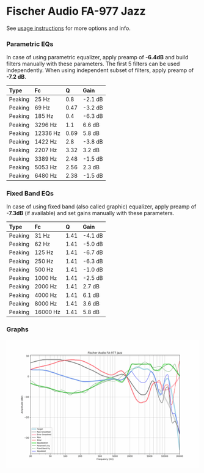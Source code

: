 # Fischer Audio FA-977 Jazz
See [usage instructions](https://github.com/jaakkopasanen/AutoEq#usage) for more options and info.

### Parametric EQs
In case of using parametric equalizer, apply preamp of **-6.4dB** and build filters manually
with these parameters. The first 5 filters can be used independently.
When using independent subset of filters, apply preamp of **-7.2 dB**.

| Type    | Fc       |    Q | Gain    |
|:--------|:---------|:-----|:--------|
| Peaking | 25 Hz    | 0.8  | -2.1 dB |
| Peaking | 69 Hz    | 0.47 | -3.2 dB |
| Peaking | 185 Hz   | 0.4  | -6.3 dB |
| Peaking | 3296 Hz  | 1.1  | 6.6 dB  |
| Peaking | 12336 Hz | 0.69 | 5.8 dB  |
| Peaking | 1422 Hz  | 2.8  | -3.8 dB |
| Peaking | 2207 Hz  | 3.32 | 3.2 dB  |
| Peaking | 3389 Hz  | 2.48 | -1.5 dB |
| Peaking | 5053 Hz  | 2.56 | 2.3 dB  |
| Peaking | 6480 Hz  | 2.38 | -1.5 dB |

### Fixed Band EQs
In case of using fixed band (also called graphic) equalizer, apply preamp of **-7.3dB**
(if available) and set gains manually with these parameters.

| Type    | Fc       |    Q | Gain    |
|:--------|:---------|:-----|:--------|
| Peaking | 31 Hz    | 1.41 | -4.1 dB |
| Peaking | 62 Hz    | 1.41 | -5.0 dB |
| Peaking | 125 Hz   | 1.41 | -6.7 dB |
| Peaking | 250 Hz   | 1.41 | -6.3 dB |
| Peaking | 500 Hz   | 1.41 | -1.0 dB |
| Peaking | 1000 Hz  | 1.41 | -2.5 dB |
| Peaking | 2000 Hz  | 1.41 | 2.7 dB  |
| Peaking | 4000 Hz  | 1.41 | 6.1 dB  |
| Peaking | 8000 Hz  | 1.41 | 3.6 dB  |
| Peaking | 16000 Hz | 1.41 | 5.8 dB  |

### Graphs
![](./Fischer%20Audio%20FA-977%20Jazz.png)